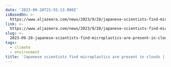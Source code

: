```yaml
---
date: '2023-09-28T21:55:13.000Z'
isBasedOn: >-
  https://www.aljazeera.com/news/2023/9/28/japanese-scientists-find-microplastics-are-present-in-clouds
link: >-
  https://www.aljazeera.com/news/2023/9/28/japanese-scientists-find-microplastics-are-present-in-clouds
slug: >-
  2023-09-28-japanese-scientists-find-microplastics-are-present-in-clouds-or-environment
tags:
  - climate
  - environment
title: 'Japanese scientists find microplastics are present in clouds | Environment '
---
```


